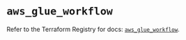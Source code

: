 # `aws_glue_workflow`

Refer to the Terraform Registry for docs: [`aws_glue_workflow`](https://registry.terraform.io/providers/hashicorp/aws/6.12.0/docs/resources/glue_workflow).
